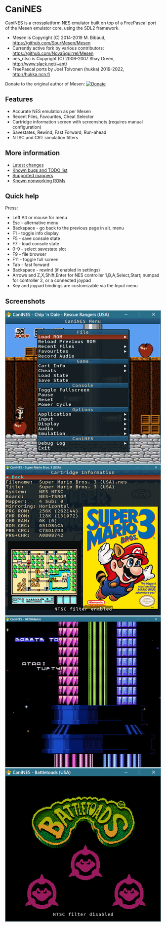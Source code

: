 # CaniNES

CaniNES is a crossplatform NES emulator built on top of a FreePascal port of
the Mesen emulator core, using the SDL2 framework.

- Mesen is Copyright (C) 2014-2019 M. Bibaud, https://github.com/SourMesen/Mesen
- Currently active fork by various contributors: https://github.com/NovaSquirrel/Mesen
- nes_ntsc is Copyright (C) 2006-2007 Shay Green, http://www.slack.net/~ant/
- FreePascal ports by Joel Toivonen (hukka) 2019-2022, http://hukka.ncn.fi

Donate to the original author of Mesen: [![Donate](https://www.mesen.ca/images/donate.png)](https://www.mesen.ca/Donate.php)

## Features

- Accurate NES emulation as per Mesen
- Recent Files, Favourites, Cheat Selector
- Cartridge information screen with screenshots (requires manual configuration)
- Savestates, Rewind, Fast Forward, Run-ahead
- NTSC and CRT simulation filters

## More information

- [Latest changes](https://github.com/hukkax/CaniNES/blob/main/docs/changes.txt)
- [Known bugs and TODO list](https://github.com/hukkax/CaniNES/blob/main/docs/todo.txt)
- [Supported mappers](https://github.com/hukkax/CaniNES/blob/main/docs/mappers.txt)
- [Known nonworking ROMs](https://github.com/hukkax/CaniNES/blob/main/docs/missing.txt)

## Quick help

Press:
- Left Alt or mouse for menu
- Esc - alternative menu
- Backspace - go back to the previous page in alt. menu
- F1 - toggle info display
- F5 - save console state
- F7 - load console state
- 0-9 - select savestate slot
- F9 - file browser
- F11 - toggle full screen
- Tab - fast forward
- Backspace - rewind (if enabled in settings)
- Arrows and Z,X,Shift,Enter for NES controller 1,B,A,Select,Start;
  numpad for controller 2, or a connected joypad
- Key and joypad bindings are customizable via the Input menu

## Screenshots

![Main menu](https://github.com/hukkax/CaniNES/blob/main/docs/images/mainmenu.png)
![Cartridge information](https://github.com/hukkax/CaniNES/blob/main/docs/images/cartinfo.png)
![HEOH Demo with NTSC and CRT filters](https://github.com/hukkax/CaniNES/blob/main/docs/images/filters.png)
![BattleToads with filters disabled](https://github.com/hukkax/CaniNES/blob/main/docs/images/nofilter.png)
